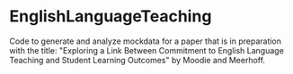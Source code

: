 # EnglishLanguageTeaching
Code to generate and analyze mockdata for a paper that is in preparation with the title: "Exploring a Link Between Commitment to English Language Teaching and Student Learning Outcomes" by Moodie and Meerhoff.
